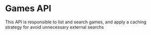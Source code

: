 # Games API

This API is responsible to list and search games, and apply a caching strategy for avoid unnecessary external searchs
